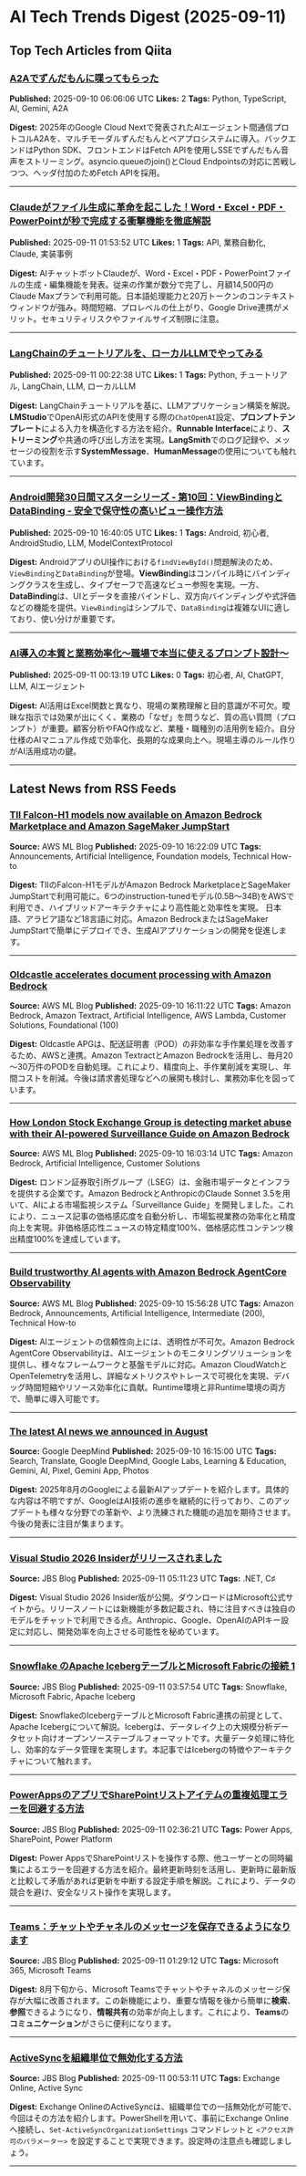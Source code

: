 # AI Tech Trends Digest (2025-09-11)


## Top Tech Articles from Qiita


### [A2Aでずんだもんに喋ってもらった](https://qiita.com/shuji-k/items/c51ccf695ee7a310948d)
**Published:** 2025-09-10 06:06:06 UTC
**Likes:** 2
**Tags:** Python, TypeScript, AI, Gemini, A2A

**Digest:**
2025年のGoogle Cloud Nextで発表されたAIエージェント間通信プロトコルA2Aを、マルチモーダルずんだもんとペアプロシステムに導入。バックエンドはPython SDK、フロントエンドはFetch APIを使用しSSEでずんだもん音声をストリーミング。asyncio.queueのjoin()とCloud Endpointsの対応に苦戦しつつ、ヘッダ付加のためFetch APIを採用。

---

### [Claudeがファイル生成に革命を起こした！Word・Excel・PDF・PowerPointが秒で完成する衝撃機能を徹底解説](https://qiita.com/k_nabe/items/35ae7052f317ae36f1b1)
**Published:** 2025-09-11 01:53:52 UTC
**Likes:** 1
**Tags:** API, 業務自動化, Claude, 実装事例

**Digest:**
AIチャットボットClaudeが、Word・Excel・PDF・PowerPointファイルの生成・編集機能を発表。従来の作業が数分で完了し、月額14,500円のClaude Maxプランで利用可能。日本語処理能力と20万トークンのコンテキストウィンドウが強み。時間短縮、プロレベルの仕上がり、Google Drive連携がメリット。セキュリティリスクやファイルサイズ制限に注意。

---

### [LangChainのチュートリアルを、ローカルLLMでやってみる](https://qiita.com/goroneko/items/f05c6fa7ee156e4802f6)
**Published:** 2025-09-11 00:22:38 UTC
**Likes:** 1
**Tags:** Python, チュートリアル, LangChain, LLM, ローカルLLM

**Digest:**
LangChainチュートリアルを基に、LLMアプリケーション構築を解説。**LMStudio**でOpenAI形式のAPIを使用する際の`ChatOpenAI`設定、**プロンプトテンプレート**による入力を構造化する方法を紹介。**Runnable Interface**により、**ストリーミング**や共通の呼び出し方法を実現。**LangSmith**でのログ記録や、メッセージの役割を示す**SystemMessage**、**HumanMessage**の使用についても触れています。

---

### [Android開発30日間マスターシリーズ - 第10回：ViewBindingとDataBinding - 安全で保守性の高いビュー操作方法](https://qiita.com/555hamano/items/82b455b0655f302d0945)
**Published:** 2025-09-10 16:40:05 UTC
**Likes:** 1
**Tags:** Android, 初心者, AndroidStudio, LLM, ModelContextProtocol

**Digest:**
AndroidアプリのUI操作における`findViewById()`問題解決のため、`ViewBinding`と`DataBinding`が登場。**ViewBinding**はコンパイル時にバインディングクラスを生成し、タイプセーフで高速なビュー参照を実現。一方、**DataBinding**は、UIとデータを直接バインドし、双方向バインディングや式評価などの機能を提供。`ViewBinding`はシンプルで、`DataBinding`は複雑なUIに適しており、使い分けが重要です。

---

### [AI導入の本質と業務効率化〜職場で本当に使えるプロンプト設計〜](https://qiita.com/Shawin/items/72421c22411ccdf9bebe)
**Published:** 2025-09-11 00:13:19 UTC
**Likes:** 0
**Tags:** 初心者, AI, ChatGPT, LLM, AIエージェント

**Digest:**
AI活用はExcel関数と異なり、現場の業務理解と目的意識が不可欠。曖昧な指示では効果が出にくく、業務の「なぜ」を問うなど、質の高い質問（プロンプト）が重要。顧客分析やFAQ作成など、業種・職種別の活用例を紹介。自分仕様のAIマニュアル作成で効率化、長期的な成果向上へ。現場主導のルール作りがAI活用成功の鍵。

---

## Latest News from RSS Feeds


### [TII Falcon-H1 models now available on Amazon Bedrock Marketplace and Amazon SageMaker JumpStart](https://aws.amazon.com/blogs/machine-learning/tii-falcon-h1-models-now-available-on-amazon-bedrock-marketplace-and-amazon-sagemaker-jumpstart/)
**Source:** AWS ML Blog
**Published:** 2025-09-10 16:22:09 UTC
**Tags:** Announcements, Artificial Intelligence, Foundation models, Technical How-to

**Digest:**
TIIのFalcon-H1モデルがAmazon Bedrock MarketplaceとSageMaker JumpStartで利用可能に。6つのinstruction-tunedモデル(0.5B～34B)をAWSで利用でき、ハイブリッドアーキテクチャにより高性能と効率性を実現。  日本語、アラビア語など18言語に対応。Amazon BedrockまたはSageMaker JumpStartで簡単にデプロイでき、生成AIアプリケーションの開発を促進します。

---

### [Oldcastle accelerates document processing with Amazon Bedrock](https://aws.amazon.com/blogs/machine-learning/oldcastle-accelerates-document-processing-with-amazon-bedrock/)
**Source:** AWS ML Blog
**Published:** 2025-09-10 16:11:22 UTC
**Tags:** Amazon Bedrock, Amazon Textract, Artificial Intelligence, AWS Lambda, Customer Solutions, Foundational (100)

**Digest:**
Oldcastle APGは、配送証明書（POD）の非効率な手作業処理を改善するため、AWSと連携。Amazon TextractとAmazon Bedrockを活用し、毎月20～30万件のPODを自動処理。これにより、精度向上、手作業削減を実現し、年間コストを削減。今後は請求書処理などへの展開も検討し、業務効率化を図っています。

---

### [How London Stock Exchange Group is detecting market abuse with their AI-powered Surveillance Guide on Amazon Bedrock](https://aws.amazon.com/blogs/machine-learning/how-london-stock-exchange-group-is-detecting-market-abuse-with-their-ai-powered-surveillance-guide-on-amazon-bedrock/)
**Source:** AWS ML Blog
**Published:** 2025-09-10 16:03:14 UTC
**Tags:** Amazon Bedrock, Artificial Intelligence, Customer Solutions

**Digest:**
ロンドン証券取引所グループ（LSEG）は、金融市場データとインフラを提供する企業です。Amazon BedrockとAnthropicのClaude Sonnet 3.5を用いて、AIによる市場監視システム「Surveillance Guide」を開発しました。これにより、ニュース記事の価格感応度を自動分析し、市場監視業務の効率化と精度向上を実現。非価格感応性ニュースの特定精度100%、価格感応性コンテンツ検出精度100%を達成しています。

---

### [Build trustworthy AI agents with Amazon Bedrock AgentCore Observability](https://aws.amazon.com/blogs/machine-learning/build-trustworthy-ai-agents-with-amazon-bedrock-agentcore-observability/)
**Source:** AWS ML Blog
**Published:** 2025-09-10 15:56:28 UTC
**Tags:** Amazon Bedrock, Announcements, Artificial Intelligence, Intermediate (200), Technical How-to

**Digest:**
AIエージェントの信頼性向上には、透明性が不可欠。Amazon Bedrock AgentCore Observabilityは、AIエージェントのモニタリングソリューションを提供し、様々なフレームワークと基盤モデルに対応。Amazon CloudWatchとOpenTelemetryを活用し、詳細なメトリクスやトレースで可視化を実現、デバッグ時間短縮やリソース効率化に貢献。Runtime環境と非Runtime環境の両方で、簡単に導入可能です。

---

### [The latest AI news we announced in August](https://blog.google/technology/ai/google-ai-updates-august-2025/)
**Source:** Google DeepMind
**Published:** 2025-09-10 16:15:00 UTC
**Tags:** Search, Translate, Google DeepMind, Google Labs, Learning & Education, Gemini, AI, Pixel, Gemini App, Photos

**Digest:**
2025年8月のGoogleによる最新AIアップデートを紹介します。具体的な内容は不明ですが、GoogleはAI技術の進歩を継続的に行っており、このアップデートも様々な分野での革新や、より洗練された機能の追加を期待させます。今後の発表に注目が集まります。

---

### [Visual Studio 2026 Insiderがリリースされました](https://blog.jbs.co.jp/entry/2025/09/11/141123)
**Source:** JBS Blog
**Published:** 2025-09-11 05:11:23 UTC
**Tags:** .NET, C♯

**Digest:**
Visual Studio 2026 Insider版が公開。ダウンロードはMicrosoft公式サイトから。リリースノートには新機能が多数記載され、特に注目すべきは独自のモデルをチャットで利用できる点。Anthropic、Google、OpenAIのAPIキー設定に対応し、開発効率を向上させる可能性を秘めています。

---

### [Snowflake のApache IcebergテーブルとMicrosoft Fabricの接続 1](https://blog.jbs.co.jp/entry/2025/09/11/125754)
**Source:** JBS Blog
**Published:** 2025-09-11 03:57:54 UTC
**Tags:** Snowflake, Microsoft Fabric, Apache Iceberg

**Digest:**
SnowflakeのIcebergテーブルとMicrosoft Fabric連携の前提として、Apache Icebergについて解説。Icebergは、データレイク上の大規模分析データセット向けオープンソーステーブルフォーマットです。大量データ処理に特化し、効率的なデータ管理を実現します。本記事ではIcebergの特徴やアーキテクチャについて触れます。

---

### [PowerAppsのアプリでSharePointリストアイテムの重複処理エラーを回避する方法](https://blog.jbs.co.jp/entry/2025/09/11/113621)
**Source:** JBS Blog
**Published:** 2025-09-11 02:36:21 UTC
**Tags:** Power Apps, SharePoint, Power Platform

**Digest:**
Power AppsでSharePointリストを操作する際、他ユーザーとの同時編集によるエラーを回避する方法を紹介。最終更新時刻を活用し、更新時に最新版と比較して矛盾があれば更新を中断する設定手順を解説。これにより、データの競合を避け、安全なリスト操作を実現します。

---

### [Teams：チャットやチャネルのメッセージを保存できるようになります](https://blog.jbs.co.jp/entry/2025/09/11/102912)
**Source:** JBS Blog
**Published:** 2025-09-11 01:29:12 UTC
**Tags:** Microsoft 365, Microsoft Teams

**Digest:**
8月下旬から、Microsoft Teamsでチャットやチャネルのメッセージ保存が大幅に改善されます。この新機能により、重要な情報を後から簡単に**検索**、**参照**できるようになり、**情報共有**の効率が向上します。これにより、**Teams**の**コミュニケーション**がさらに便利になります。

---

### [ActiveSyncを組織単位で無効化する方法](https://blog.jbs.co.jp/entry/2025/09/11/095311)
**Source:** JBS Blog
**Published:** 2025-09-11 00:53:11 UTC
**Tags:** Exchange Online, Active Sync

**Digest:**
Exchange OnlineのActiveSyncは、組織単位での一括無効化が可能で、今回はその方法を紹介します。PowerShellを用いて、事前にExchange Onlineへ接続し、`Set-ActiveSyncOrganizationSettings` コマンドレットと `<アクセス許可のパラメーター>` を設定することで実現できます。設定時の注意点も確認しましょう。

---